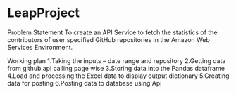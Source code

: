 # LeapProject

Problem Statement
To create an API Service to fetch the statistics of the contributors of user specified GitHub repositories in the Amazon Web Services Environment.

Working plan
1.Taking the inputs – date range and repository 
2.Getting data from github api calling page wise
3.Storing data into the Pandas dataframe
4.Load and processing the Excel data to display output dictionary
5.Creating data for posting
6.Posting data to database using Api

